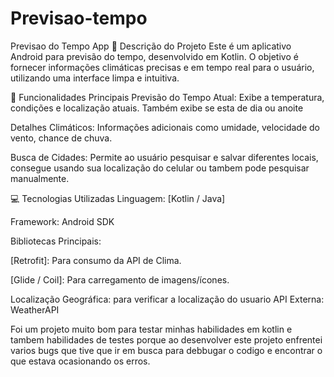 ﻿# Previsao-tempo

Previsao do Tempo App
📝 Descrição do Projeto
Este é um aplicativo Android para previsão do tempo, desenvolvido em  Kotlin. O objetivo é fornecer informações climáticas precisas e em tempo real para o usuário, utilizando uma interface limpa e intuitiva.

🌟 Funcionalidades Principais
Previsão do Tempo Atual: Exibe a temperatura, condições e localização atuais. Também exibe se esta de dia ou anoite

Detalhes Climáticos: Informações adicionais como umidade, velocidade do vento, chance de chuva.

Busca de Cidades: Permite ao usuário pesquisar e salvar diferentes locais, consegue usando sua localização  do celular ou tambem pode pesquisar manualmente.

💻 Tecnologias Utilizadas
Linguagem: [Kotlin / Java]

Framework: Android SDK

Bibliotecas Principais:

[Retrofit]: Para consumo da API de Clima.

[Glide / Coil]: Para carregamento de imagens/ícones.

Localização Geográfica: para verificar a localização do usuario
API Externa: WeatherAPI

Foi um projeto muito bom para testar minhas habilidades em kotlin e tambem habilidades de testes porque ao desenvolver este projeto enfrentei varios bugs que tive que ir em busca para debbugar o codigo e encontrar o que estava ocasionando os erros.
